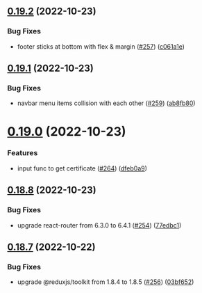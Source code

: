 ## [0.19.2](https://github.com/thecyberworld/thecyberhub.org/compare/v0.19.1...v0.19.2) (2022-10-23)


### Bug Fixes

* footer sticks at bottom with flex & margin ([#257](https://github.com/thecyberworld/thecyberhub.org/issues/257)) ([c061a1e](https://github.com/thecyberworld/thecyberhub.org/commit/c061a1e2d567e0eafe5972a3debf425f1a8053df))



## [0.19.1](https://github.com/thecyberworld/thecyberhub.org/compare/v0.19.0...v0.19.1) (2022-10-23)


### Bug Fixes

* navbar menu items collision with each other ([#259](https://github.com/thecyberworld/thecyberhub.org/issues/259)) ([ab8fb80](https://github.com/thecyberworld/thecyberhub.org/commit/ab8fb802663121705581f6d52a0b31bb4192a3ad))



# [0.19.0](https://github.com/thecyberworld/thecyberhub.org/compare/v0.18.8...v0.19.0) (2022-10-23)


### Features

* input func to get certificate ([#264](https://github.com/thecyberworld/thecyberhub.org/issues/264)) ([dfeb0a9](https://github.com/thecyberworld/thecyberhub.org/commit/dfeb0a9cf824e85be87eeb6c47839e23c4e171d2))



## [0.18.8](https://github.com/thecyberworld/thecyberhub.org/compare/v0.18.7...v0.18.8) (2022-10-23)


### Bug Fixes

* upgrade react-router from 6.3.0 to 6.4.1 ([#254](https://github.com/thecyberworld/thecyberhub.org/issues/254)) ([77edbc1](https://github.com/thecyberworld/thecyberhub.org/commit/77edbc12bbfe8443806df770f4c16650d0795d79))



## [0.18.7](https://github.com/thecyberworld/thecyberhub.org/compare/v0.18.6...v0.18.7) (2022-10-22)


### Bug Fixes

* upgrade @reduxjs/toolkit from 1.8.4 to 1.8.5 ([#256](https://github.com/thecyberworld/thecyberhub.org/issues/256)) ([03bf652](https://github.com/thecyberworld/thecyberhub.org/commit/03bf652fa0a313d83dc48441158b5aa92cd6a873))



